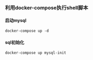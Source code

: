 ### 利用docker-compose执行shell脚本

#### 启动mysql
`docker-compose up -d`

#### sql初始化
`docker-compose up mysql-init`